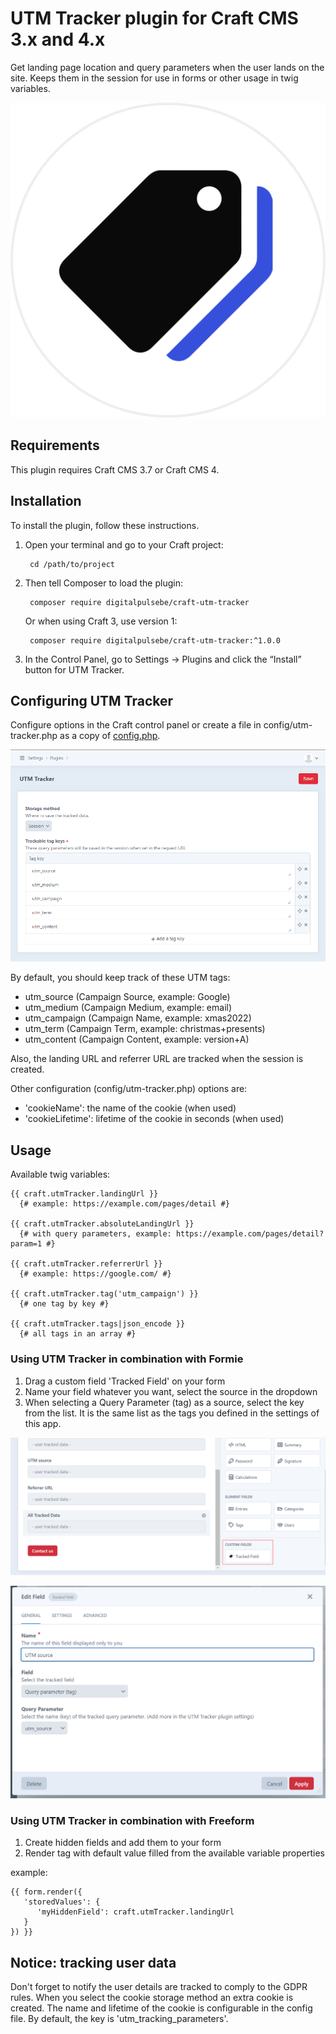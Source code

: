 # UTM Tracker plugin for Craft CMS 3.x and 4.x

Get landing page location and query parameters when the user lands on the site. 
Keeps them in the session for use in forms or other usage in twig variables.

![Screenshot](resources/img/plugin-logo.png)

## Requirements

This plugin requires Craft CMS 3.7 or Craft CMS 4.

## Installation

To install the plugin, follow these instructions.

1. Open your terminal and go to your Craft project:

        cd /path/to/project

2. Then tell Composer to load the plugin:

        composer require digitalpulsebe/craft-utm-tracker

   Or when using Craft 3, use version 1:

        composer require digitalpulsebe/craft-utm-tracker:^1.0.0

3. In the Control Panel, go to Settings → Plugins and click the “Install” button for UTM Tracker.

## Configuring UTM Tracker

Configure options in the Craft control panel or create a file in config/utm-tracker.php as a copy of [config.php](src/config.php).

![Screenshot](resources/img/screenshot_settings.png)

By default, you should keep track of these UTM tags:

- utm_source (Campaign Source, example: Google)
- utm_medium (Campaign Medium, example: email)
- utm_campaign (Campaign Name, example: xmas2022)
- utm_term (Campaign Term, example: christmas+presents)
- utm_content (Campaign Content, example: version+A)

Also, the landing URL and referrer URL are tracked when the session is created.

Other configuration (config/utm-tracker.php) options are: 

- 'cookieName': the name of the cookie (when used)
- 'cookieLifetime': lifetime of the cookie in seconds (when used)

## Usage

Available twig variables:

```
{{ craft.utmTracker.landingUrl }}
  {# example: https://example.com/pages/detail #}
  
{{ craft.utmTracker.absoluteLandingUrl }}
  {# with query parameters, example: https://example.com/pages/detail?param=1 #}
  
{{ craft.utmTracker.referrerUrl }} 
  {# example: https://google.com/ #}
  
{{ craft.utmTracker.tag('utm_campaign') }}
  {# one tag by key #}

{{ craft.utmTracker.tags|json_encode }}
  {# all tags in an array #}
```

### Using UTM Tracker in combination with Formie

1. Drag a custom field 'Tracked Field' on your form
2. Name your field whatever you want, select the source in the dropdown
3. When selecting a Query Parameter (tag) as a source, select the key from the list. It is the same list as the tags you defined in the settings of this app.

![Screenshot](resources/img/screenshot_formie_settings_01.png)

![Screenshot](resources/img/screenshot_formie_settings_02.png)

### Using UTM Tracker in combination with Freeform

1. Create hidden fields and add them to your form
2. Render tag with default value filled from the available variable properties

example: 
```
{{ form.render({
   'storedValues': {
      'myHiddenField': craft.utmTracker.landingUrl
   }
}) }}
```

## Notice: tracking user data

Don't forget to notify the user details are tracked to comply to the GDPR rules.
When you select the cookie storage method an extra cookie is created.
The name and lifetime of the cookie is configurable in the config file. By default, the key is 'utm_tracking_parameters'.
